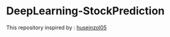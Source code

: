 # DeepLearning-StockPrediction

This repository inspired by : [huseinzol05](https://github.com/huseinzol05/)
